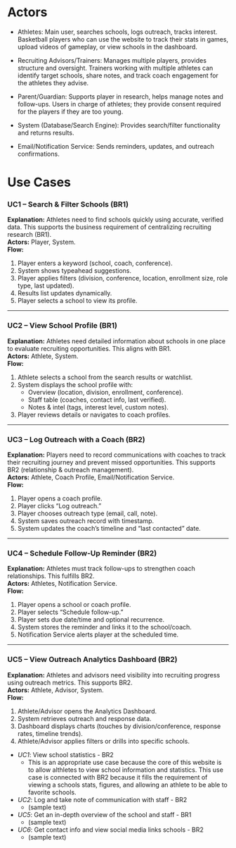 # Actors
- Athletes: Main user, searches schools, logs outreach, tracks interest. Basketball players who can use the website to track their stats in games, upload videos of gameplay, or view schools in the dashboard.
  
- Recruiting Advisors/Trainers: Manages multiple players, provides structure and oversight. Trainers working with multiple athletes can identify target schools, share notes, and track coach engagement for the athletes they advise.
  
- Parent/Guardian: Supports player in research, helps manage notes and follow-ups. Users in charge of athletes; they provide consent required for the players if they are too young.
    
- System (Database/Search Engine): Provides search/filter functionality and returns results.
  
- Email/Notification Service: Sends reminders, updates, and outreach confirmations.

# Use Cases

### UC1 – Search & Filter Schools (BR1)
**Explanation:** Athletes need to find schools quickly using accurate, verified data. This supports the business requirement of centralizing recruiting research (BR1).  
**Actors:** Player, System.  
**Flow:**  
1. Player enters a keyword (school, coach, conference).  
2. System shows typeahead suggestions.  
3. Player applies filters (division, conference, location, enrollment size, role type, last updated).  
4. Results list updates dynamically.  
5. Player selects a school to view its profile.  

---

### UC2 – View School Profile (BR1)
**Explanation:** Athletes need detailed information about schools in one place to evaluate recruiting opportunities. This aligns with BR1.  
**Actors:** Athlete, System.  
**Flow:**  
1. Athlete selects a school from the search results or watchlist.  
2. System displays the school profile with:  
   - Overview (location, division, enrollment, conference).  
   - Staff table (coaches, contact info, last verified).  
   - Notes & intel (tags, interest level, custom notes).  
3. Player reviews details or navigates to coach profiles.  

---

### UC3 – Log Outreach with a Coach (BR2)
**Explanation:** Players need to record communications with coaches to track their recruiting journey and prevent missed opportunities. This supports BR2 (relationship & outreach management).  
**Actors:** Athlete, Coach Profile, Email/Notification Service.  
**Flow:**  
1. Player opens a coach profile.  
2. Player clicks “Log outreach.”  
3. Player chooses outreach type (email, call, note).  
4. System saves outreach record with timestamp.  
5. System updates the coach’s timeline and “last contacted” date.  

---

### UC4 – Schedule Follow-Up Reminder (BR2)
**Explanation:** Athletes must track follow-ups to strengthen coach relationships. This fulfills BR2.  
**Actors:** Athletes, Notification Service.  
**Flow:**  
1. Player opens a school or coach profile.  
2. Player selects “Schedule follow-up.”  
3. Player sets due date/time and optional recurrence.  
4. System stores the reminder and links it to the school/coach.  
5. Notification Service alerts player at the scheduled time.  

---

### UC5 – View Outreach Analytics Dashboard (BR2)
**Explanation:** Athletes and advisors need visibility into recruiting progress using outreach metrics. This supports BR2.  
**Actors:** Athlete, Advisor, System.  
**Flow:**  
1. Athlete/Advisor opens the Analytics Dashboard.  
2. System retrieves outreach and response data.  
3. Dashboard displays charts (touches by division/conference, response rates, timeline trends).  
4. Athlete/Advisor applies filters or drills into specific schools.  

 - *UC1*: View school statistics - BR2
    - This is an appropriate use case because the core of this website is to allow althletes to view school information and statistics. This use case is connected with BR2 because it fills the requirement of viewing a schools stats, figures, and allowing an athlete to be able to favorite schools.
- *UC2*: Log and take note of communication with staff - BR2
    -  (sample text)
- *UC5*: Get an in-depth overview of the school and staff - BR1
    -  (sample text)
- *UC6*: Get contact info and view social media links schools - BR2
    -  (sample text)
